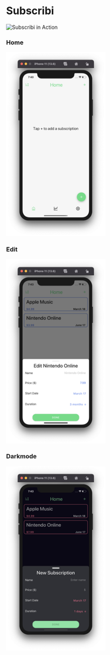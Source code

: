 # Subscribi

![Subscribi in Action](images/gif.gif)

### Home

<img src="images/empty_home.png" height="500" />

### Edit

<img src="images/edit_sub.png" height="500"/>

### Darkmode

<img src="images/darkmode.png" height="500"/>
